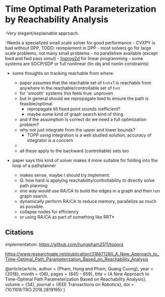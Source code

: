 # Time Optimal Path Parameterization by Reachability Analysis

-Very elegant/explainable approach.

-Needs a specialized small scale solver for good performance
	- CVXPY is bad without DPP, TODO: reimplement in DPP
	- most solvers go for large scale problems, not many small problems
	- no parallelism available (except bwd and fwd pass simul)
	- [linprog2d](https://github.com/astoeckel/linprog2d) for linear programming
	- some systems are SOCP/SDP or full nonlinear (lin obj and nonlin constraints)

- some thoughts on tracking reachable from where:
	- paper assumes that the reachable set of t=n+1 is reachable from anywhere in the reachable/controllable set of t=n
	- for 'smooth' systems this feels true: unproven
	- but in general should we repropagate bwd to ensure the path is feasible/optimal
		- repropagate till fixed point sounds inefficient?
		- maybe some kind of graph search kind of thing
	- and if the assumption is correct do we need a full optimization problem?
	- why not just integrate from the upper and lower bounds?
		- TOPP using integration is a well studied solution, accuracy of integrator is a concern
	- 
	- all these apply to the backward (controllable) sets too

- paper says this kind of solver makes it more suitable for folding into the loop of a pathplanner
	- makes sense, maybe I should try implement.
	- Q: how hard is applying reachability/controllability to directly solve path planning
	- one way would use RA/CA to build the edges in a graph and then run graph search.
	- dynamically perform RA/CA to reduce memory, parallelize as much as possible.
	- collapse nodes for efficiency
	- or using RA/CA as part of something like RRT*

## Citations

implementation: https://github.com/hungpham2511/toppra

https://www.researchgate.net/publication/318671280_A_New_Approach_to_Time-Optimal_Path_Parameterization_Based_on_Reachability_Analysis

@article{article,
author = {Pham, Hung and Pham, Quang Cuong},
year = {2018},
month = {06},
pages = {645 - 659},
title = {A New Approach to Time-Optimal Path Parameterization Based on Reachability Analysis},
volume = {34},
journal = {IEEE Transactions on Robotics},
doi = {10.1109/TRO.2018.2819195}
}
